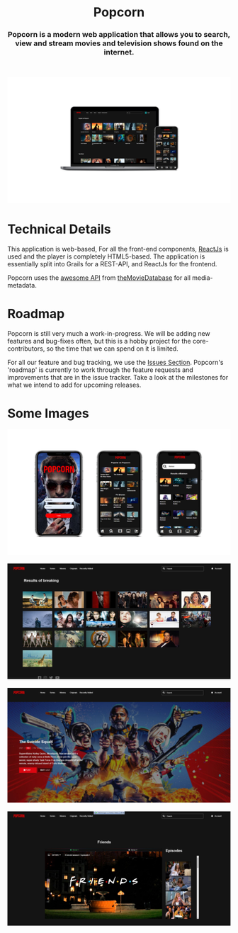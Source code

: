 <h1 align="center">
  Popcorn
  <br>
</h1>

<h3 align="center">
Popcorn is a modern web application that allows you to search, view and stream movies and television shows found on the internet.
</h3>
<br>


![Landing Page](frontend/src/img/Back.jpg)
<br>

# Technical Details
This application is web-based, For all the front-end components, [ReactJs](https://reactjs.org/) is used and the player is completely HTML5-based. The application is essentially split into Grails for a REST-API, and ReactJs for the frontend.

Popcorn uses the [awesome API](https://www.themoviedb.org/documentation/api) from [theMovieDatabase](https://www.themoviedb.org) for all media-metadata.

# Roadmap
Popcorn is still very much a work-in-progress. We will be adding new features and bug-fixes often, but this is a hobby project for the core-contributors, so the time that we can spend on it is limited.

For all our feature and bug tracking, we use the [Issues Section](https://github.com/AzouKr/Movie-Streaming-Site/issues). Popcorn's 'roadmap' is currently to work through the feature requests and improvements that are in the issue tracker.  Take a look at the milestones for what we intend to add for upcoming releases.

# Some Images


![Landing Page](frontend/src/img/back-2.jpg)
<br><br>
![Landing Page](frontend/src/img/3.JPG)
<br><br>
![Landing Page](frontend/src/img/2.JPG)
<br><br>
![Landing Page](frontend/src/img/4.JPG)
<br>
